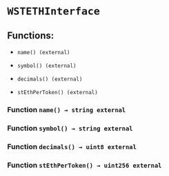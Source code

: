 # `WSTETHInterface`

## Functions:

- `name() (external)`

- `symbol() (external)`

- `decimals() (external)`

- `stEthPerToken() (external)`

### Function `name() → string external`

### Function `symbol() → string external`

### Function `decimals() → uint8 external`

### Function `stEthPerToken() → uint256 external`
